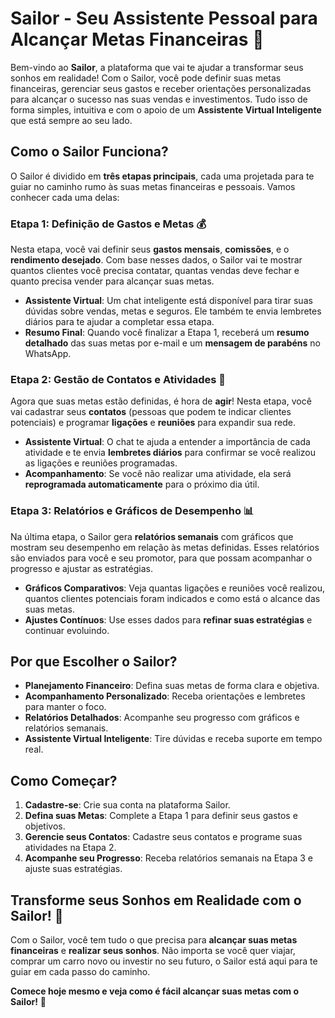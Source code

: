 # Sailor - Seu Assistente Pessoal para Alcançar Metas Financeiras 🚀

Bem-vindo ao **Sailor**, a plataforma que vai te ajudar a transformar seus sonhos em realidade! Com o Sailor, você pode definir suas metas financeiras, gerenciar seus gastos e receber orientações personalizadas para alcançar o sucesso nas suas vendas e investimentos. Tudo isso de forma simples, intuitiva e com o apoio de um **Assistente Virtual Inteligente** que está sempre ao seu lado.

## Como o Sailor Funciona?

O Sailor é dividido em **três etapas principais**, cada uma projetada para te guiar no caminho rumo às suas metas financeiras e pessoais. Vamos conhecer cada uma delas:

### Etapa 1: Definição de Gastos e Metas 💰

Nesta etapa, você vai definir seus **gastos mensais**, **comissões**, e o **rendimento desejado**. Com base nesses dados, o Sailor vai te mostrar quantos clientes você precisa contatar, quantas vendas deve fechar e quanto precisa vender para alcançar suas metas. 

- **Assistente Virtual**: Um chat inteligente está disponível para tirar suas dúvidas sobre vendas, metas e seguros. Ele também te envia lembretes diários para te ajudar a completar essa etapa.
- **Resumo Final**: Quando você finalizar a Etapa 1, receberá um **resumo detalhado** das suas metas por e-mail e um **mensagem de parabéns** no WhatsApp.

### Etapa 2: Gestão de Contatos e Atividades 📅

Agora que suas metas estão definidas, é hora de **agir**! Nesta etapa, você vai cadastrar seus **contatos** (pessoas que podem te indicar clientes potenciais) e programar **ligações** e **reuniões** para expandir sua rede.

- **Assistente Virtual**: O chat te ajuda a entender a importância de cada atividade e te envia **lembretes diários** para confirmar se você realizou as ligações e reuniões programadas.
- **Acompanhamento**: Se você não realizar uma atividade, ela será **reprogramada automaticamente** para o próximo dia útil.

### Etapa 3: Relatórios e Gráficos de Desempenho 📊

Na última etapa, o Sailor gera **relatórios semanais** com gráficos que mostram seu desempenho em relação às metas definidas. Esses relatórios são enviados para você e seu promotor, para que possam acompanhar o progresso e ajustar as estratégias.

- **Gráficos Comparativos**: Veja quantas ligações e reuniões você realizou, quantos clientes potenciais foram indicados e como está o alcance das suas metas.
- **Ajustes Contínuos**: Use esses dados para **refinar suas estratégias** e continuar evoluindo.

## Por que Escolher o Sailor?

- **Planejamento Financeiro**: Defina suas metas de forma clara e objetiva.
- **Acompanhamento Personalizado**: Receba orientações e lembretes para manter o foco.
- **Relatórios Detalhados**: Acompanhe seu progresso com gráficos e relatórios semanais.
- **Assistente Virtual Inteligente**: Tire dúvidas e receba suporte em tempo real.

## Como Começar?

1. **Cadastre-se**: Crie sua conta na plataforma Sailor.
2. **Defina suas Metas**: Complete a Etapa 1 para definir seus gastos e objetivos.
3. **Gerencie seus Contatos**: Cadastre seus contatos e programe suas atividades na Etapa 2.
4. **Acompanhe seu Progresso**: Receba relatórios semanais na Etapa 3 e ajuste suas estratégias.

## Transforme seus Sonhos em Realidade com o Sailor! 🌟

Com o Sailor, você tem tudo o que precisa para **alcançar suas metas financeiras** e **realizar seus sonhos**. Não importa se você quer viajar, comprar um carro novo ou investir no seu futuro, o Sailor está aqui para te guiar em cada passo do caminho.

**Comece hoje mesmo e veja como é fácil alcançar suas metas com o Sailor!** 🚀
